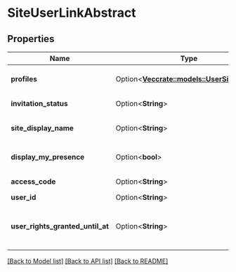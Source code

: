 # SiteUserLinkAbstract

## Properties

Name | Type | Description | Notes
------------ | ------------- | ------------- | -------------
**profiles** | Option<[**Vec<crate::models::UserSiteProfile>**](UserSiteProfile.md)> | Profiles of user for this site. | [optional]
**invitation_status** | Option<**String**> | Invitation status. | [optional]
**site_display_name** | Option<**String**> | Site name for this user. | [optional]
**display_my_presence** | Option<**bool**> | Status of presence's user. | [optional]
**access_code** | Option<**String**> | Access Code. | [optional]
**user_id** | Option<**String**> | User id. | [optional]
**user_rights_granted_until_at** | Option<**String**> | User last access date to site's dashboard. | [optional]

[[Back to Model list]](../README.md#documentation-for-models) [[Back to API list]](../README.md#documentation-for-api-endpoints) [[Back to README]](../README.md)


